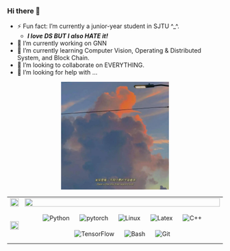 ### Hi there 👋

<!--
**frankling2020/frankling2020** is a ✨ _special_ ✨ repository because its `README.md` (this file) appears on your GitHub profile.

Here are some ideas to get you started:

- 🔭 I’m currently working on ...
- 🌱 I’m currently learning ...
- 👯 I’m looking to collaborate on ...
- 🤔 I’m looking for help with ...
- 💬 Ask me about ...
- 📫 How to reach me: ...
- 😄 Pronouns: ...
- ⚡ Fun fact: ...
-->

<div>
<!--   <div style="float:right; width=80%"> -->
  <div>
    <ul>
      <li> ⚡ Fun fact: I’m currently a junior-year student in SJTU ^_^. 
          <ul>
            <li><i><b>I love DS BUT I also HATE it!</b></i></li>
          </ul>
      </li>
      <li> 🔭 I’m currently working on GNN </li>
      <li> 🌱 I’m currently learning Computer Vision, Operating & Distributed System, and Block Chain. </li>
      <li> 👯 I’m looking to collaborate on EVERYTHING. </li>
      <li> 🤔 I’m looking for help with ... </li>
    </ul>
  </div>
<!--   <div style="float:left; width=20%"><img src="daze.png" width = 40% height = 40% /></div> -->
  <div align='center'><img src="daze.png" width = 50% height = 50% /></div>
</div>

<div align='center'>
  <table>
    <tr>
      <td>
        <a href='https://github.com/anuraghazra/github-readme-stats'><img src="https://github-readme-stats-peach-two.vercel.app/api?username=frankling2020&show_icons=true&theme=onedark" width=100% height = 100%/></a>
      </td>
      <td>
        <a href='https://github.com/anuraghazra/github-readme-stats'><img src="https://github-readme-stats.vercel.app/api/wakatime?username=frankling2020&layout=compact&theme=onedark" width=100% height = 100%/></a>
      </td>
    </tr>
    <tr>
      <td>
        <a href='https://github.com/anuraghazra/github-readme-stats'><img src="https://github-readme-stats-peach-two.vercel.app/api/top-langs/?username=frankling2020&langs_count=10&layout=compact&theme=onedark" width=100% height = 100%/></a>
      </td>
      <td>
        <div align="center">
          <img style="margin: 10px" src="https://profilinator.rishav.dev/skills-assets/python-original.svg" alt="Python" height="50" />  
          <img style="margin: 10px" src="https://profilinator.rishav.dev/skills-assets/pytorch-icon.svg" alt="pytorch" height="50" />  
          <img style="margin: 10px" src="https://profilinator.rishav.dev/skills-assets/linux-original.svg" alt="Linux" height="50" />  
          <img style="margin: 10px" src="https://profilinator.rishav.dev/skills-assets/latex.png" alt="Latex" height="50" /> 
          <img style="margin: 10px" src="https://profilinator.rishav.dev/skills-assets/cplusplus-original.svg" alt="C++" height="50" />  
          <img style="margin: 10px" src="https://profilinator.rishav.dev/skills-assets/tensorflow-icon.svg" alt="TensorFlow" height="50" />  
          <img style="margin: 10px" src="https://profilinator.rishav.dev/skills-assets/gnu_bash-icon.svg" alt="Bash" height="50" />  
          <img style="margin: 10px" src="https://profilinator.rishav.dev/skills-assets/git-scm-icon.svg" alt="Git" height="50" />
        </div>
      </td>
    </tr>
  </table>
</div>
